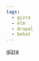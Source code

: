 ```yaml
---
tags:
  - gizra
  - elm
  - drupal
  - behat
---
```


[gizra](http://disq.us/url?url=http%3A%2F%2Fwww.gizra.com%2Fcontent%2Fbehat-the-right-way%2F%3ATzHPp1E8tP8_C8PqtJugPpAJ8Eg&cuid=2893135)
